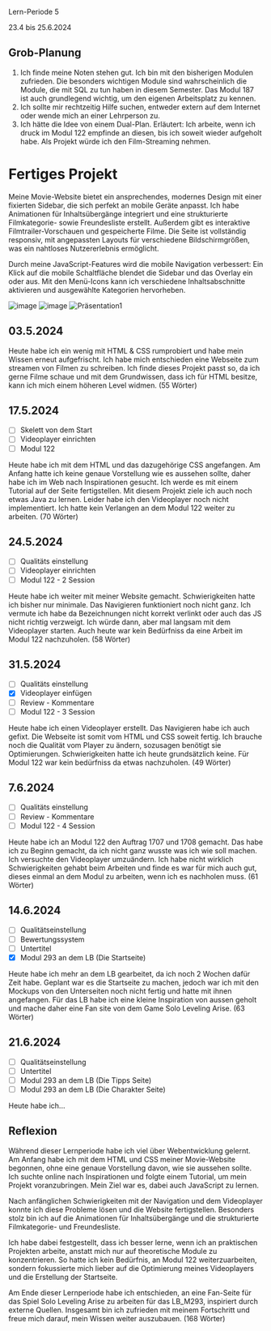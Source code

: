 Lern-Periode 5

23.4 bis 25.6.2024

## Grob-Planung

1. Ich finde meine Noten stehen gut. Ich bin mit den bisherigen Modulen zufrieden. Die besonders wichtigen Module sind wahrscheinlich die Module, die mit SQL zu tun haben in diesem Semester. Das Modul 187 ist auch grundlegend wichtig, um den eigenen Arbeitsplatz zu kennen.
2. Ich sollte mir rechtzeitig Hilfe suchen, entweder extern auf dem Internet oder wende mich an einer Lehrperson zu.
3. Ich hätte die Idee von einem Dual-Plan. Erläutert: Ich arbeite, wenn ich druck im Modul 122 empfinde an diesen, bis ich soweit wieder aufgeholt habe. Als Projekt würde ich den Film-Streaming nehmen.

# Fertiges Projekt


Meine Movie-Website bietet ein ansprechendes, modernes Design mit einer fixierten Sidebar, die sich perfekt an mobile Geräte anpasst. Ich habe Animationen für Inhaltsübergänge integriert und eine strukturierte Filmkategorie- sowie Freundesliste erstellt. Außerdem gibt es interaktive Filmtrailer-Vorschauen und gespeicherte Filme. Die Seite ist vollständig responsiv, mit angepassten Layouts für verschiedene Bildschirmgrößen, was ein nahtloses Nutzererlebnis ermöglicht.

Durch meine JavaScript-Features wird die mobile Navigation verbessert: Ein Klick auf die mobile Schaltfläche blendet die Sidebar und das Overlay ein oder aus. Mit den Menü-Icons kann ich verschiedene Inhaltsabschnitte aktivieren und ausgewählte Kategorien hervorheben.

![image](https://github.com/Donis03ch/Lern-Periode-5/assets/111046453/8766b73d-eed7-420c-98d6-1ff6f74f7bc5)
![image](https://github.com/Donis03ch/Lern-Periode-5/assets/111046453/fc0edb53-d5cd-42c4-a30f-5e972e8c5f43)
![Präsentation1](https://github.com/Donis03ch/Lern-Periode-5/assets/111046453/b1bbcf74-56ba-41c4-b6da-3af17133c840)



## 03.5.2024

Heute habe ich ein wenig mit HTML & CSS rumprobiert und habe mein Wissen erneut aufgefrischt. Ich habe mich entschieden eine Webseite zum streamen von Filmen zu schreiben. Ich finde dieses Projekt passt so, da ich gerne Filme schaue und mit dem Grundwissen, dass ich für HTML besitze, kann ich mich einem höheren Level widmen. (55 Wörter)

## 17.5.2024

- [ ] Skelett von dem Start
- [ ] Videoplayer einrichten
- [ ] Modul 122

Heute habe ich mit dem HTML und das dazugehörige CSS angefangen. Am Anfang hatte ich keine genaue Vorstellung wie es aussehen sollte, daher habe ich im Web nach Inspirationen gesucht. Ich werde es mit einem Tutorial auf der Seite fertigstellen. Mit diesem Projekt ziele ich auch noch etwas Java zu lernen. Leider habe ich den Videoplayer noch nicht implementiert. Ich hatte kein Verlangen an dem Modul 122 weiter zu arbeiten. (70 Wörter)


## 24.5.2024

- [ ] Qualitäts einstellung
- [ ] Videoplayer einrichten
- [ ] Modul 122 - 2 Session

Heute habe ich weiter mit meiner Website gemacht. Schwierigkeiten hatte ich bisher nur minimale. Das Navigieren funktioniert noch nicht ganz. Ich vermute ich habe da Bezeichnungen nicht korrekt verlinkt oder auch das JS nicht richtig verzweigt. Ich würde dann, aber mal langsam mit dem Videoplayer starten. Auch heute war kein Bedürfniss da eine Arbeit im Modul 122 nachzuholen. (58 Wörter)


## 31.5.2024

- [ ] Qualitäts einstellung
- [x] Videoplayer einfügen
- [ ] Review - Kommentare 
- [ ] Modul 122 - 3 Session

Heute habe ich einen Videoplayer erstellt. Das Navigieren habe ich auch gefixt. Die Webseite ist somit vom HTML und CSS soweit fertig. Ich brauche noch die Qualität vom Player zu ändern, sozusagen benötigt sie Optimierungen. Schwierigkeiten hatte ich heute grundsätzlich keine. Für Modul 122 war kein bedürfniss da etwas nachzuholen. (49 Wörter)


## 7.6.2024

- [ ] Qualitäts einstellung
- [ ] Review - Kommentare 
- [ ] Modul 122 - 4 Session

Heute habe ich an Modul 122 den Auftrag 1707 und 1708 gemacht. Das habe ich zu Beginn gemacht, da ich nicht ganz wusste was ich wie soll machen. Ich versuchte den Videoplayer umzuändern. Ich habe nicht wirklich Schwierigkeiten gehabt beim Arbeiten und finde es war für mich auch gut, dieses einmal an dem Modul zu arbeiten, wenn ich es nachholen muss. (61 Wörter)


## 14.6.2024

- [ ] Qualitätseinstellung
- [ ] Bewertungssystem
- [ ] Untertitel
- [x] Modul 293 an dem LB (Die Startseite)

Heute habe ich mehr an dem LB gearbeitet, da ich noch 2 Wochen dafür Zeit habe. Geplant war es die Startseite zu machen, jedoch war ich mit den Mockups von den Unterseiten noch nicht fertig und hatte mit ihnen angefangen. Für das LB habe ich eine kleine Inspiration von aussen geholt und mache daher eine Fan site von dem Game Solo Leveling Arise. (63 Wörter)

## 21.6.2024

- [ ] Qualitätseinstellung
- [ ] Untertitel
- [ ] Modul 293 an dem LB (Die Tipps Seite)
- [ ] Modul 293 an dem LB (Die Charakter Seite)

Heute habe ich...

## Reflexion 

Während dieser Lernperiode habe ich viel über Webentwicklung gelernt. Am Anfang habe ich mit dem HTML und CSS meiner Movie-Website begonnen, ohne eine genaue Vorstellung davon, wie sie aussehen sollte. Ich suchte online nach Inspirationen und folgte einem Tutorial, um mein Projekt voranzubringen. Mein Ziel war es, dabei auch JavaScript zu lernen.

Nach anfänglichen Schwierigkeiten mit der Navigation und dem Videoplayer konnte ich diese Probleme lösen und die Website fertigstellen. Besonders stolz bin ich auf die Animationen für Inhaltsübergänge und die strukturierte Filmkategorie- und Freundesliste. 

Ich habe dabei festgestellt, dass ich besser lerne, wenn ich an praktischen Projekten arbeite, anstatt mich nur auf theoretische Module zu konzentrieren. So hatte ich kein Bedürfnis, an Modul 122 weiterzuarbeiten, sondern fokussierte mich lieber auf die Optimierung meines Videoplayers und die Erstellung der Startseite.

Am Ende dieser Lernperiode habe ich entschieden, an eine Fan-Seite für das Spiel Solo Leveling Arise zu arbeiten für das LB_M293, inspiriert durch externe Quellen. Insgesamt bin ich zufrieden mit meinem Fortschritt und freue mich darauf, mein Wissen weiter auszubauen. (168 Wörter)

